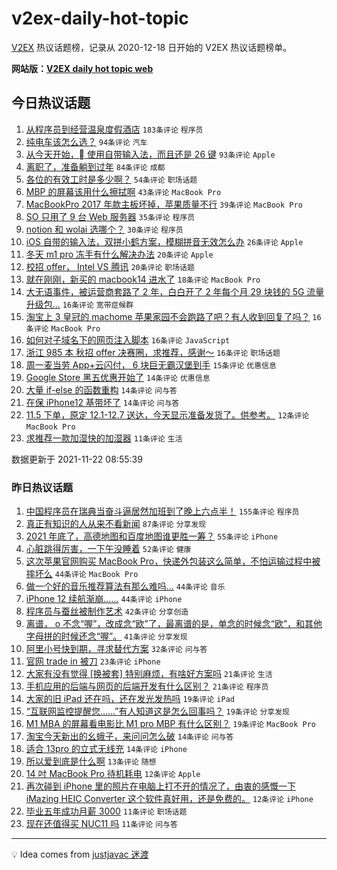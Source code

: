 # v2ex-daily-hot-topic

[V2EX](https://www.v2ex.com/) 热议话题榜，记录从 2020-12-18 日开始的 V2EX 热议话题榜单。

**网站版：[V2EX daily hot topic web](https://boojack.github.io/v2ex-daily-hot-topic-web/)**

## 今日热议话题

<!-- TODAY BEGIN -->

1. [从程序员到经营温泉度假酒店](https://www.v2ex.com/t/817022) `183条评论` `程序员`
1. [纯电车该怎么选？](https://www.v2ex.com/t/817033) `94条评论` `汽车`
1. [从今天开始， 使用自带输入法，而且还是 26 键](https://www.v2ex.com/t/817021) `93条评论` `Apple`
1. [离职了，准备躺到过年](https://www.v2ex.com/t/817041) `84条评论` `成都`
1. [各位的有效工时是多少啊？](https://www.v2ex.com/t/817092) `54条评论` `职场话题`
1. [MBP 的屏幕该用什么擦拭啊](https://www.v2ex.com/t/817104) `43条评论` `MacBook Pro`
1. [MacBookPro 2017 年款主板坏掉，苹果质量不行](https://www.v2ex.com/t/817035) `39条评论` `MacBook Pro`
1. [SO 只用了 9 台 Web 服务器](https://www.v2ex.com/t/817121) `35条评论` `程序员`
1. [notion 和 wolai 选哪个？](https://www.v2ex.com/t/817134) `30条评论` `程序员`
1. [iOS 自带的输入法，双拼小鹤方案，模糊拼音无效怎么办](https://www.v2ex.com/t/817060) `26条评论` `Apple`
1. [冬天 m1 pro 冻手有什么解决办法](https://www.v2ex.com/t/817119) `20条评论` `Apple`
1. [校招 offer， Intel VS 腾讯](https://www.v2ex.com/t/817110) `20条评论` `职场话题`
1. [就在刚刚，新买的 macbook14 进水了](https://www.v2ex.com/t/817118) `18条评论` `MacBook Pro`
1. [大无语事件，被运营商套路了 2 年，白白开了 2 年每个月 29 块钱的 5G 流量升级包...](https://www.v2ex.com/t/817153) `16条评论` `宽带症候群`
1. [淘宝上 3 皇冠的 machome 苹果家园不会跑路了吧？有人收到回复了吗？](https://www.v2ex.com/t/817065) `16条评论` `MacBook Pro`
1. [如何对子域名下的网页注入脚本](https://www.v2ex.com/t/817047) `16条评论` `JavaScript`
1. [浙江 985 本 秋招 offer 决赛圈，求推荐，感谢～](https://www.v2ex.com/t/817038) `16条评论` `职场话题`
1. [周一麦当劳 App+云闪付， 6 块巨无霸汉堡到手](https://www.v2ex.com/t/817095) `15条评论` `优惠信息`
1. [Google Store 黑五优惠开始了](https://www.v2ex.com/t/817081) `14条评论` `优惠信息`
1. [大量 if-else 的函数重构](https://www.v2ex.com/t/817071) `14条评论` `问与答`
1. [在保 iPhone12 基带坏了](https://www.v2ex.com/t/817028) `14条评论` `问与答`
1. [11.5 下单，原定 12.1-12.7 送达，今天显示准备发货了。供参考。](https://www.v2ex.com/t/817050) `12条评论` `MacBook Pro`
1. [求推荐一款加湿快的加湿器](https://www.v2ex.com/t/817122) `11条评论` `生活`

数据更新于 2021-11-22 08:55:39

<!-- TODAY END -->

### 昨日热议话题

<!-- YESTERDAY BEGIN -->

1. [中国程序员在瑞典当奋斗逼居然加班到了晚上六点半！](https://www.v2ex.com/t/816950) `155条评论` `程序员`
1. [真正有知识的人从来不看新闻](https://www.v2ex.com/t/816886) `87条评论` `分享发现`
1. [2021 年底了，高德地图和百度地图谁更胜一筹？](https://www.v2ex.com/t/816887) `55条评论` `iPhone`
1. [心脏跳得厉害，一下午没睡着](https://www.v2ex.com/t/816944) `52条评论` `健康`
1. [这次苹果官网购买 MacBook Pro，快递外包装这么简单，不怕运输过程中被摔坏么](https://www.v2ex.com/t/816933) `44条评论` `MacBook Pro`
1. [做一个好的音乐推荐算法有那么难吗…](https://www.v2ex.com/t/816891) `44条评论` `音乐`
1. [iPhone 12 续航渐崩……](https://www.v2ex.com/t/816893) `44条评论` `iPhone`
1. [程序员与蚕丝被制作艺术](https://www.v2ex.com/t/816946) `42条评论` `分享创造`
1. [离谱， o 不念“喔”，改成念“欧”了，最离谱的是，单念的时候念“欧”，和其他字母拼的时候还念“喔”。](https://www.v2ex.com/t/816955) `41条评论` `分享发现`
1. [阿里小号快到期，寻求替代方案](https://www.v2ex.com/t/816892) `32条评论` `问与答`
1. [官网 trade in 被刀](https://www.v2ex.com/t/816890) `23条评论` `iPhone`
1. [大家有没有觉得 [换被套] 特别麻烦，有啥好方案吗](https://www.v2ex.com/t/816993) `21条评论` `生活`
1. [手机应用的后端与网页的后端开发有什么区别？](https://www.v2ex.com/t/816922) `21条评论` `程序员`
1. [大家的旧 iPad 还在吗，还在发光发热吗](https://www.v2ex.com/t/816978) `19条评论` `iPad`
1. [“互联网监控提醒您……”有人知道这是怎么回事吗？](https://www.v2ex.com/t/816945) `19条评论` `分享发现`
1. [M1 MBA 的屏幕看电影比 M1 pro MBP 有什么区别？](https://www.v2ex.com/t/816913) `19条评论` `MacBook Pro`
1. [淘宝今天新出的幺蛾子，来问问怎么破](https://www.v2ex.com/t/816923) `14条评论` `问与答`
1. [适合 13pro 的立式无线充](https://www.v2ex.com/t/816921) `14条评论` `iPhone`
1. [所以爱到底是什么啊](https://www.v2ex.com/t/816970) `13条评论` `随想`
1. [14 吋 MacBook Pro 待机耗电](https://www.v2ex.com/t/816992) `12条评论` `Apple`
1. [再次碰到 iPhone 里的照片在电脑上打不开的情况了，由衷的感慨一下 iMazing HEIC Converter 这个软件真好用，还是免费的。](https://www.v2ex.com/t/816906) `12条评论` `iPhone`
1. [毕业五年成功月薪 3000](https://www.v2ex.com/t/816983) `11条评论` `职场话题`
1. [现在还值得买 NUC11 吗](https://www.v2ex.com/t/816959) `11条评论` `问与答`

<!-- YESTERDAY END -->

---

💡 Idea comes from [justjavac 迷渡](https://github.com/justjavac/)
